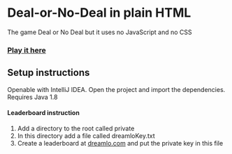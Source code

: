 # Deal-or-No-Deal in plain HTML
The game Deal or No Deal but it uses no JavaScript and no CSS
### [Play it here](http://deal.thomasnakagawa.com)

## Setup instructions
Openable with IntelliJ IDEA. Open the project and import the dependencies.
Requires Java 1.8

#### Leaderboard instruction
1. Add a directory to the root called private
2. In this directory add a file called dreamloKey.txt
3. Create a leaderboard at [dreamlo.com](http://dreamlo.com) and put the private key in this file
